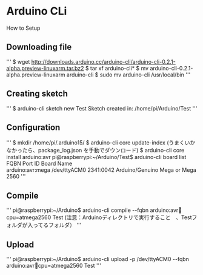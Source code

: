 # Arduino CLi
How to Setup

## Downloading file
'''
$ wget http://downloads.arduino.cc/arduino-cli/arduino-cli-0.2.1-alpha.preview-linuxarm.tar.bz2
$ tar xf arduino-cli*
$ mv arduino-cli-0.2.1-alpha.preview-linuxarm arduino-cli
$ sudo mv arduino-cli /usr/local/bin
'''
## Creating sketch
'''
$ arduino-cli sketch new Test
Sketch created in: /home/pi/Arduino/Test
'''
## Configuration
'''
$ mkdir /home/pi/.arduino15/
$ arduino-cli core update-index
(うまくいかなかったら、package_log.json を手動でダウンロード)
$ arduino-cli core install arduino:avr
pi@raspberrypi:~/Arduino/Test$ arduino-cli board list
FQBN                    Port            ID              Board Name              
arduino:avr:mega        /dev/ttyACM0    2341:0042       Arduino/Genuino Mega or Mega 2560
'''
## Compile
'''
pi@raspberrypi:~/Arduino$ arduino-cli compile --fqbn arduino:avr:mega:cpu=atmega2560  Test
(注意：Arduinoディレクトリで実行すること　、Testフォルダが入ってるフォルダ）
'''
## Upload
'''
pi@raspberrypi:~/Arduino$ arduino-cli upload -p /dev/ttyACM0 --fqbn arduino:avr:mega:cpu=atmega2560 Test
'''

